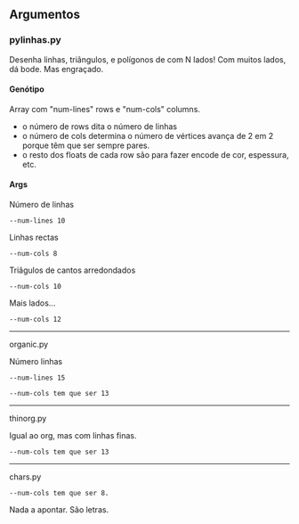 ## Argumentos

### pylinhas.py 
Desenha linhas, triângulos, e polígonos de com N lados!
Com muitos lados, dá bode. Mas engraçado.

#### Genótipo 
Array com "num-lines" rows e "num-cols" columns.
- o número de rows dita o número de linhas
- o número de cols determina o número de vértices avança de 2 em 2 porque têm que ser sempre pares.
- o resto dos floats de cada row são para fazer encode de cor, espessura, etc.

#### Args

Número de linhas

	--num-lines 10

Linhas rectas

	--num-cols 8

Triâgulos de cantos arredondados

	--num-cols 10

Mais lados...

	--num-cols 12


------------------------------

organic.py

Número linhas

	--num-lines 15

	--num-cols tem que ser 13

------------------------------

thinorg.py

Igual ao org, mas com linhas finas.

	--num-cols tem que ser 13
------------------------------

chars.py

	--num-cols tem que ser 8.

Nada a apontar. São letras.